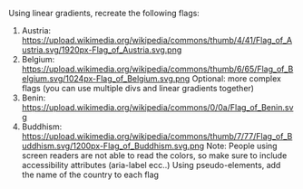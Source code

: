 Using linear gradients, recreate the following flags:

1. Austria: https://upload.wikimedia.org/wikipedia/commons/thumb/4/41/Flag_of_Austria.svg/1920px-Flag_of_Austria.svg.png
2. Belgium: https://upload.wikimedia.org/wikipedia/commons/thumb/6/65/Flag_of_Belgium.svg/1024px-Flag_of_Belgium.svg.png
   Optional: more complex flags (you can use multiple divs and linear gradients together)
3. Benin: https://upload.wikimedia.org/wikipedia/commons/0/0a/Flag_of_Benin.svg
4. Buddhism: https://upload.wikimedia.org/wikipedia/commons/thumb/7/77/Flag_of_Buddhism.svg/1200px-Flag_of_Buddhism.svg.png
   Note: People using screen readers are not able to read the colors, so make sure to include accessibility attributes (aria-label ecc..)
   Using pseudo-elements, add the name of the country to each flag
